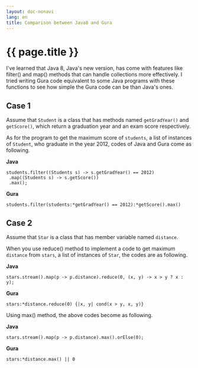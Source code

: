 ```yaml
---
layout: doc-nonavi
lang: en
title: Comparison between Java8 and Gura
---
```


# {{ page.title }}

I've learned that Java 8, Java's new version, has come with features like
filter() and map() methods that can handle collections more effectively.
I tried writing Gura code equivalent to some Java programs with these functions
to see how simple the Gura code can be than Java's ones.

## Case 1

Assume that `Student` is a class that has methods named `getGradYear()` and `getScore()`,
which return a graduation year and an exam score respectively.

As for the program to get the maximum score of `students`, a list of instances of `Student`,
who graduate in the year 2012, codes of Java and Gura come as following.

**Java**

    students.filter((Students s) -> s.getGradYear() == 2012)
     .map((Students s) -> s.getScore())
     .max();

**Gura**

    students.filter(students:*getGradYear() == 2012):*getScore().max()


## Case 2

Assume that `Star` is a class that has member variable named `distance`.

When you use reduce() method to implement a code to get maximum `distance` from `stars`,
a list of instances of `Star`, the codes are as following.

**Java**

    stars.stream().map(p -> p.distance).reduce(0, (x, y) -> x > y ? x : y);

**Gura**

    stars:*distance.reduce(0) {|x, y| cond(x > y, x, y)}

Using max() method, the above codes become as following.

**Java**

    stars.stream().map(p -> p.distance).max().orElse(0);

**Gura**

    stars:*distance.max() || 0
